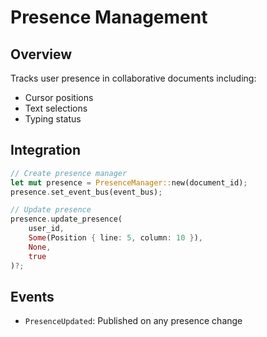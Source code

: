 # Presence Management

## Overview
Tracks user presence in collaborative documents including:
- Cursor positions
- Text selections
- Typing status

## Integration
```rust
// Create presence manager
let mut presence = PresenceManager::new(document_id);
presence.set_event_bus(event_bus);

// Update presence
presence.update_presence(
    user_id, 
    Some(Position { line: 5, column: 10 }), 
    None, 
    true
)?;
```

## Events
- `PresenceUpdated`: Published on any presence change